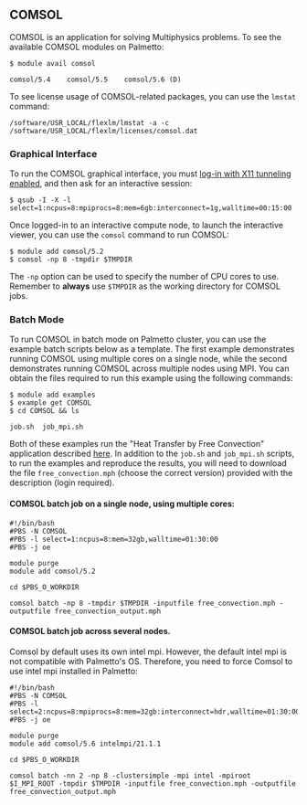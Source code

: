 ## COMSOL

COMSOL is an application for solving Multiphysics problems.
To see the available COMSOL modules on Palmetto:

~~~
$ module avail comsol

comsol/5.4    comsol/5.5    comsol/5.6 (D)
~~~

To see license usage of COMSOL-related packages,
you can use the `lmstat` command:

~~~
/software/USR_LOCAL/flexlm/lmstat -a -c /software/USR_LOCAL/flexlm/licenses/comsol.dat
~~~

### Graphical Interface

To run the COMSOL graphical interface,
you must [log-in with X11 tunneling enabled](https://www.palmetto.clemson.edu/palmetto/basic/x11_tunneling/),
and then ask for an interactive session:

~~~
$ qsub -I -X -l select=1:ncpus=8:mpiprocs=8:mem=6gb:interconnect=1g,walltime=00:15:00
~~~

Once logged-in to an interactive compute node,
to launch the interactive viewer,
you can use the `comsol` command to run COMSOL:

~~~
$ module add comsol/5.2
$ comsol -np 8 -tmpdir $TMPDIR
~~~

The `-np` option can be used to specify the number of
CPU cores to use.
Remember to **always** use `$TMPDIR` as
the working directory for COMSOL jobs.

### Batch Mode

To run COMSOL in batch mode on Palmetto cluster,
you can use the example batch scripts below as a template.
The first example demonstrates running COMSOL using multiple cores
on a single node,
while the second demonstrates running COMSOL across multiple nodes
using MPI.
You can obtain the files required to run this example
using the following commands:

~~~
$ module add examples
$ example get COMSOL
$ cd COMSOL && ls

job.sh  job_mpi.sh
~~~

Both of these examples run the
"Heat Transfer by Free Convection" application described
[here](https://www.comsol.com/model/heat-transfer-by-free-convection-122).
In addition to the `job.sh` and `job_mpi.sh` scripts, to run the examples and reproduce the results,
you will need to download the file `free_convection.mph` (choose the correct version) provided
with the description (login required).

#### COMSOL batch job on a single node, using multiple cores:

~~~
#!/bin/bash
#PBS -N COMSOL
#PBS -l select=1:ncpus=8:mem=32gb,walltime=01:30:00
#PBS -j oe

module purge
module add comsol/5.2

cd $PBS_O_WORKDIR

comsol batch -np 8 -tmpdir $TMPDIR -inputfile free_convection.mph -outputfile free_convection_output.mph
~~~

#### COMSOL batch job across several nodes.
Comsol by default uses its own intel mpi. However, the default intel mpi is not compatible with Palmetto's OS. Therefore, you need to force Comsol to use intel mpi installed in Palmetto:

~~~
#!/bin/bash
#PBS -N COMSOL
#PBS -l select=2:ncpus=8:mpiprocs=8:mem=32gb:interconnect=hdr,walltime=01:30:00
#PBS -j oe

module purge
module add comsol/5.6 intelmpi/21.1.1

cd $PBS_O_WORKDIR

comsol batch -nn 2 -np 8 -clustersimple -mpi intel -mpiroot $I_MPI_ROOT -tmpdir $TMPDIR -inputfile free_convection.mph -outputfile free_convection_output.mph
~~~
